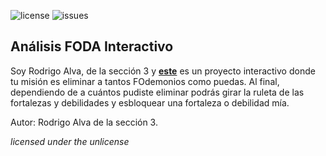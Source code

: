 ![license](https://img.shields.io/github/license/PandaDiestro/FODA-interactivo?style=for-the-badge)
![issues](https://img.shields.io/github/issues/PandaDiestro/FODA-interactivo?color=red&style=for-the-badge)

## Análisis FODA Interactivo

Soy Rodrigo Alva, de la sección 3 y <a href="https://pandadiestro.github.io/FODA-interactivo/juego/juego.html"><b>este</b></a> es un proyecto interactivo donde tu misión es eliminar a tantos FOdemonios como puedas. Al final, dependiendo de a cuántos pudiste eliminar podrás girar la ruleta de las fortalezas y debilidades y esbloquear una fortaleza o debilidad mía.

Autor: Rodrigo Alva de la sección 3.

<i>licensed under the unlicense</i>
